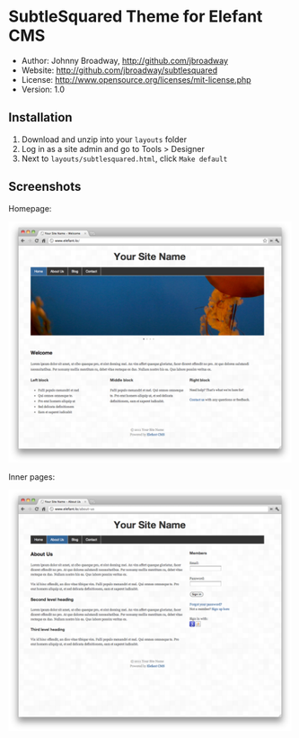 # SubtleSquared Theme for Elefant CMS

* Author: Johnny Broadway, http://github.com/jbroadway
* Website: http://github.com/jbroadway/subtlesquared
* License: http://www.opensource.org/licenses/mit-license.php
* Version: 1.0

## Installation

1. Download and unzip into your `layouts` folder
2. Log in as a site admin and go to Tools > Designer
3. Next to `layouts/subtlesquared.html`, click `Make default`

## Screenshots

Homepage:

![](http://github.com/jbroadway/subtlesquared/raw/master/screenshot-index.png)

Inner pages:

![](http://github.com/jbroadway/subtlesquared/raw/master/screenshot-inner.png)
